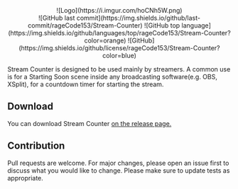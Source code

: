 <div align="center">
 ![Logo](https://i.imgur.com/hoCNh5W.png)
</div>

<div align="center">
![GitHub last commit](https://img.shields.io/github/last-commit/rageCode153/Stream-Counter) ![GitHub top language](https://img.shields.io/github/languages/top/rageCode153/Stream-Counter?color=orange) ![GitHub](https://img.shields.io/github/license/rageCode153/Stream-Counter?color=blue)
</div>

Stream Counter is designed to be used mainly by streamers. A common use is for a Starting Soon scene inside any broadcasting software(e.g. OBS, XSplit), for a countdown timer for starting the stream.

## Download

You can download Stream Counter [on the release page.](https://github.com/rageCode153/Stream-Counter/releases)

## Contribution

Pull requests are welcome. For major changes, please open an issue first to discuss what you would like to change.
Please make sure to update tests as appropriate.
 
